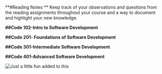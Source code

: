 **#Reading Notes **
 Keep track of your observations and questions from the reading assignments throughout your course and a way to document and highlight your new knowledge.
 
**##Code 102-Intro to Software Development**

**##Code 201- Foundations of Software Development**
 
**##Code 301-Intermediate Software Development**

**##Code 401-Advanced Software Development**

![Just a little fun added to this]("C:\Users\bre\Desktop\images.jpg")
